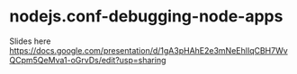 # nodejs.conf-debugging-node-apps

Slides here https://docs.google.com/presentation/d/1gA3pHAhE2e3mNeEhlIqCBH7WvQCpm5QeMva1-oGrvDs/edit?usp=sharing
